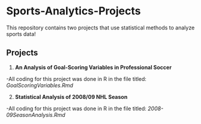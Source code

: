 # Sports-Analytics-Projects
This repository contains two projects that use statistical methods to analyze sports data!

## Projects
1. **An Analysis of Goal-Scoring Variables in Professional Soccer**
   
-All coding for this project was done in R in the file titled: *GoalScoringVariables.Rmd*

2. **Statistical Analysis of 2008/09 NHL Season**
   
-All coding for this project was done in R in the file titled: *2008-09SeasonAnalysis.Rmd*
